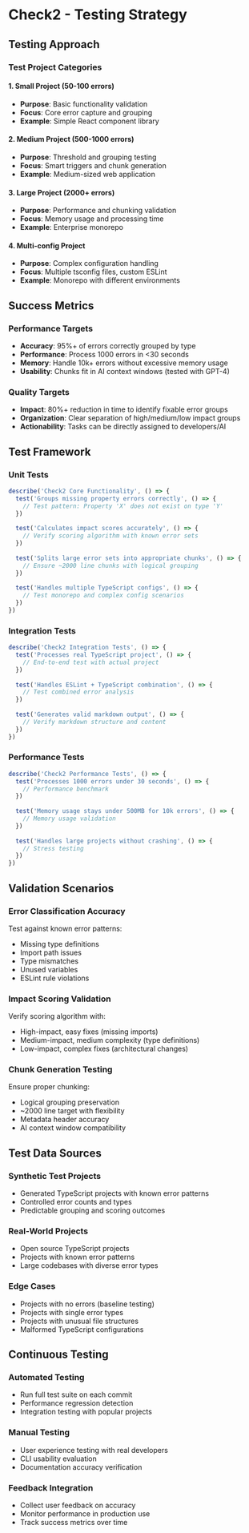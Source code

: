 # Check2 - Testing Strategy

## Testing Approach

### Test Project Categories

#### 1. Small Project (50-100 errors)
- **Purpose**: Basic functionality validation
- **Focus**: Core error capture and grouping
- **Example**: Simple React component library

#### 2. Medium Project (500-1000 errors)
- **Purpose**: Threshold and grouping testing
- **Focus**: Smart triggers and chunk generation
- **Example**: Medium-sized web application

#### 3. Large Project (2000+ errors)
- **Purpose**: Performance and chunking validation
- **Focus**: Memory usage and processing time
- **Example**: Enterprise monorepo

#### 4. Multi-config Project
- **Purpose**: Complex configuration handling
- **Focus**: Multiple tsconfig files, custom ESLint
- **Example**: Monorepo with different environments

## Success Metrics

### Performance Targets
- **Accuracy**: 95%+ of errors correctly grouped by type
- **Performance**: Process 1000 errors in <30 seconds
- **Memory**: Handle 10k+ errors without excessive memory usage
- **Usability**: Chunks fit in AI context windows (tested with GPT-4)

### Quality Targets
- **Impact**: 80%+ reduction in time to identify fixable error groups
- **Organization**: Clear separation of high/medium/low impact groups
- **Actionability**: Tasks can be directly assigned to developers/AI

## Test Framework

### Unit Tests
```typescript
describe('Check2 Core Functionality', () => {
  test('Groups missing property errors correctly', () => {
    // Test pattern: Property 'X' does not exist on type 'Y'
  })
  
  test('Calculates impact scores accurately', () => {
    // Verify scoring algorithm with known error sets
  })
  
  test('Splits large error sets into appropriate chunks', () => {
    // Ensure ~2000 line chunks with logical grouping
  })
  
  test('Handles multiple TypeScript configs', () => {
    // Test monorepo and complex config scenarios
  })
})
```

### Integration Tests
```typescript
describe('Check2 Integration Tests', () => {
  test('Processes real TypeScript project', () => {
    // End-to-end test with actual project
  })
  
  test('Handles ESLint + TypeScript combination', () => {
    // Test combined error analysis
  })
  
  test('Generates valid markdown output', () => {
    // Verify markdown structure and content
  })
})
```

### Performance Tests
```typescript
describe('Check2 Performance Tests', () => {
  test('Processes 1000 errors under 30 seconds', () => {
    // Performance benchmark
  })
  
  test('Memory usage stays under 500MB for 10k errors', () => {
    // Memory usage validation
  })
  
  test('Handles large projects without crashing', () => {
    // Stress testing
  })
})
```

## Validation Scenarios

### Error Classification Accuracy
Test against known error patterns:
- Missing type definitions
- Import path issues
- Type mismatches
- Unused variables
- ESLint rule violations

### Impact Scoring Validation
Verify scoring algorithm with:
- High-impact, easy fixes (missing imports)
- Medium-impact, medium complexity (type definitions)
- Low-impact, complex fixes (architectural changes)

### Chunk Generation Testing
Ensure proper chunking:
- Logical grouping preservation
- ~2000 line target with flexibility
- Metadata header accuracy
- AI context window compatibility

## Test Data Sources

### Synthetic Test Projects
- Generated TypeScript projects with known error patterns
- Controlled error counts and types
- Predictable grouping and scoring outcomes

### Real-World Projects
- Open source TypeScript projects
- Projects with known error patterns
- Large codebases with diverse error types

### Edge Cases
- Projects with no errors (baseline testing)
- Projects with single error types
- Projects with unusual file structures
- Malformed TypeScript configurations

## Continuous Testing

### Automated Testing
- Run full test suite on each commit
- Performance regression detection
- Integration testing with popular projects

### Manual Testing
- User experience testing with real developers
- CLI usability evaluation
- Documentation accuracy verification

### Feedback Integration
- Collect user feedback on accuracy
- Monitor performance in production use
- Track success metrics over time
